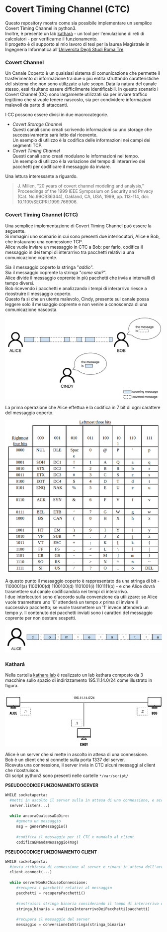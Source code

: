 # Covert Timing Channel (CTC)

Questo repository mostra come sia possibile implementare un semplice Covert Timing Channel in python3. <br>
Inoltre, è presente un lab [kathará](https://www.kathara.org) - un tool per l'emulazione di reti di calcolatori - per verificarne il funzionamento. <br>
Il progetto è di supporto al mio lavoro di tesi per la laurea Magistrale in Ingegneria Informatica all'[Universita Degli Studi Roma Tre](https://www.uniroma3.it/).

### Covert Channel
Un Canale Coperto è un qualsiasi sistema di comunicazione che permette il trasferimento di informazione tra due o più entità sfruttando caratteristiche del sistema che non sono utilizzate a tale scopo. Data la natura del canale stesso, essi risultano essere difficilmente identificabili. In questo scenario i Covert Channel (CC) sono largamente utilizzati sia per inviare traffico legittimo che si vuole tenere nascosto, sia per condividere informazioni malevoli da parte di attaccanti.

I CC possono essere divisi in due macrocategorie.

- _Covert Storage Channel_ <br>
Questi canali sono creati scrivendo informazioni su uno storage che successivamente sarà letto dal ricevente. <br>
Un esempio di utilizzo è la codifica delle informazioni nei campi dei segmenti TCP.
- _Covert Timing Channel_ <br>
Questi canali sono creati modulano le informazioni nel tempo. <br>
Un esempio di utilizzo è la variazione del tempo di interarrivo dei pacchetti per codificare il messaggio da inviare.

Una lettura interessante a riguardo. <br>
> J. Millen, "20 years of covert channel modeling and analysis," Proceedings of the 1999 IEEE Symposium on Security and Privacy (Cat. No.99CB36344), Oakland, CA, USA, 1999, pp. 113-114, doi: 10.1109/SECPRI.1999.766906.


### Covert Timing Channel (CTC)
Una semplice implementazione di Covert Timing Channel può essere la seguente. <br>
Si immagini uno scenario in cui sono presenti due interlocutori, Alice e Bob, che instaurano una connessione TCP. <br>
Alice vuole inviare un messaggio in CTC a Bob: per farlo, codifica il messaggio in dei tempi di interarrivo tra pacchetti relativi a una comunicazione coprente.

Sia il messaggio coperto la stringa "*addio*". <br>
Sia il messaggio coprente la stringa "*come stai?*". <br>
Alice divide il messaggio coprente in più pacchetti che invia a intervalli di tempo diversi. <br>
Bob ricevendo i pacchetti e analizzando i tempi di interarrivo riesce a ricostruire il messaggio coperto. <br>
Questo fa sì che un utente malevolo, Cindy, presente sul canale possa leggere solo il messaggio coprente e non venire a conoscenza di una comunicazione nascosta.  

<div align="center">
<img src="https://github.com/mariocuomo/covert-timing-channel/blob/main/imgs/ctc-schema.png">
</div>

La prima operazione che Alice effettua è la codifica in 7 bit di ogni carattere del messaggio coperto. <br>
<div align="center">
<img src="https://github.com/mariocuomo/covert-timing-channel/blob/main/imgs/7bitascii.png">
</div>

A questo punto il messaggio coperto è rappresentato da una stringa di bit - 1100001(a) 1100100(d) 1100100(d) 1101001(i) 1101111(o) - e che Alice dovrà trasmettere sul canale codificandola nei tempi di interarrivo. <br>
I due interlocutori sono d'accordo sulla convenzione da utilizzare: se Alice vuole trasmettere uno '0' attenderà un tempo _x_ prima di inviare il successivo pacchetto; se vuole trasmettere un '1' invece attenderà un tempo _y_. Il contenuto dei pacchetti inviati sono i caratteri del messaggio coprente per non destare sospetti. <br>

<div align="center">
<img src="https://github.com/mariocuomo/covert-timing-channel/blob/main/imgs/covertmessage.png">
</div>

### Kathará
Nella cartella [kathara lab](https://github.com/mariocuomo/covert-timing-channel/tree/main/kathara%20lab) è realizzato un lab kathara composto da 3 macchine sullo spazio di indirizzamento 195.11.14.0/24 come illustrato in figura.

<div align="center">
<img src="https://github.com/mariocuomo/covert-timing-channel/blob/main/imgs/lan-schema.png">
</div>

Alice è un server che si mette in ascolto in attesa di una connessione. <br>
Bob è un client che si connette sulla porta 1337 del server. <br>
Ricevuta una connessione, il server invia in CTC alcuni messaggi al client che ricostruisce. <br>
Gli script python3 sono presenti nelle cartelle ```*/var/script/```

**PSEUDOCODICE FUNZIONAMENTO SERVER**
``` Python
WHILE socketaperta:
  #metti in ascolto il server sulla in attesa di una connessione, e accettala all'arrivo
  server.listen(...)

  while ancoraQualcosaDaDire:
     #genera un messaggio
     msg = generaMessaggio()
     
     #codifica il messaggio per il CTC e mandalo al client
     codificaEMandaMessaggio(msg)
```


**PSEUDOCODICE FUNZIONAMENTO CLIENT**
``` Python
WHILE socketaperta:
  #invia richiesta di connessione al server e rimani in attesa dell'accettazione
  client.connect(...)

  while serverNonHaChiusoConnessione:
     #recupera i pacchetti relativi al messaggio
     pacchetti = recuperaPacchetti()
     
     #costruisci stringa binaria considerando il tempo di interarrivo dei pacchetti
     stringa_binaria = analizzaInterarrivoDeiPacchetti(pacchetti)
     
     #recupera il messaggio del server
     messaggio = conversioneInStringa(stringa_binaria) 
```
